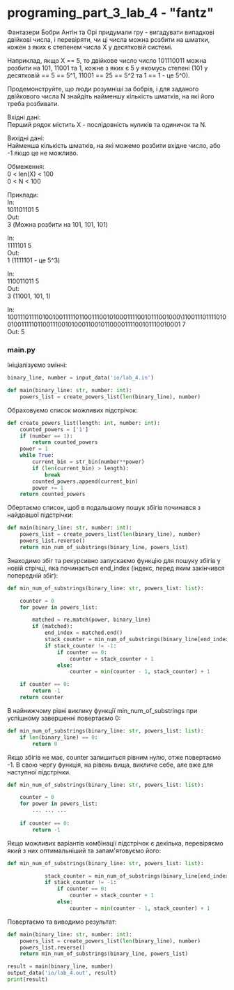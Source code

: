 # programing_part_3_lab_4 - "fantz"

Фантазери
Бобри Антін та Орі придумали гру - вигадувати випадкові двійкові числа, і перевіряти, чи ці числа можна розбити на шматки, кожен з яких є степенем числа X у десятковій системі.

Наприклад, якщо X == 5, то двійкове число число 101110011 можна розбити на 101, 11001 та 1, кожне з яких є 5 у якомусь степені (101 у десятковій == 5 == 5^1, 11001 == 25 == 5^2 та 1 == 1 - це 5^0).

Продемонструйте, що люди розумніші за бобрів, і для заданого двійкового числа N знайдіть найменшу кількість шматків, на які його треба розбивати.

Вхідні дані:\
	Перший рядок містить X - послідовність нуликів та одиничок та N.

Вихідні дані:\
	Найменша кількість шматків, на які можемо розбити вхідне число, або -1 якщо це не можливо.

Обмеження:\
	0 < len(X) < 100\
    0 < N < 100

Приклади:\
In:\
101101101 5\
Out:\
	3
	(Можна розбити на 101, 101, 101)

In:\
1111101 5\
Out:\
	1
	(1111101 - це 5^3)

In:\
110011011 5\
Out:\
	3
	(11001, 101, 1)

In:
10011101111010010011111011001110010100011110010111001000\1100111011110100100111110110011100101000110010110000111100101110010001 7\
Out:
	5

### main.py

Ініціалізуємо змінні:
```python
binary_line, number = input_data('io/lab_4.in')
```
```python
def main(binary_line: str, number: int):
	powers_list = create_powers_list(len(binary_line), number)
```
Обраховуємо список можливих підстрічок:
```python
def create_powers_list(length: int, number: int):
	counted_powers = ['1']
	if (number == 1):
		return counted_powers
	power = 1
	while True:
		current_bin = str_bin(number**power)
		if (len(current_bin) > length):
			break
		counted_powers.append(current_bin)
		power += 1
	return counted_powers
```
Обертаємо список, щоб в подальшому пошук збігів починався з найдовшої підстрічки:
```python
def main(binary_line: str, number: int):
	powers_list = create_powers_list(len(binary_line), number)
	powers_list.reverse()
	return min_num_of_substrings(binary_line, powers_list)
```
Знаходимо збіг та рекурсивно запускаємо функцію для пошуку збігів у новій стрічці, яка починається end_index (індекс, перед яким закінчився попередній збіг):
```python
def min_num_of_substrings(binary_line: str, powers_list: list):
```
```python
    counter = 0
	for power in powers_list:
```
```python
		matched = re.match(power, binary_line)
		if (matched):
			end_index = matched.end()
			stack_counter = min_num_of_substrings(binary_line[end_index:], powers_list)
			if stack_counter != -1:
				if counter == 0:
					counter = stack_counter	+ 1
				else:
					counter = min(counter - 1, stack_counter) + 1

	if counter == 0:
		return -1	
	return counter
```
В найнижчому рівні виклику функції min_num_of_substrings при успішному завершенні  повертаємо 0:
```python
def min_num_of_substrings(binary_line: str, powers_list: list):
	if len(binary_line) == 0:
		return 0
```
Якщо збігів не має, counter залишиться рівним нулю, отже повертаємо -1. В свою чергу функція, на рівень вища, викличе себе, але вже для наступної підстрічки.
```python
def min_num_of_substrings(binary_line: str, powers_list: list):
```
```python
	counter = 0
	for power in powers_list:
        ... ... ...
	
	if counter == 0:
		return -1
```
Якщо можливих варіантів комбінації підстрічок є декілька, перевіряємо який з них оптимальніший та запам'ятовуємо його:
```python
def min_num_of_substrings(binary_line: str, powers_list: list):
```
```python
			stack_counter = min_num_of_substrings(binary_line[end_index:], powers_list)
			if stack_counter != -1:
				if counter == 0:
					counter = stack_counter	+ 1
				else:
					counter = min(counter - 1, stack_counter) + 1
```
Повертаємо та виводимо результат:
```python
def main(binary_line: str, number: int):
	powers_list = create_powers_list(len(binary_line), number)
	powers_list.reverse()
	return min_num_of_substrings(binary_line, powers_list)
```
```python
result = main(binary_line, number)
output_data('io/lab_4.out', result)
print(result)
```
